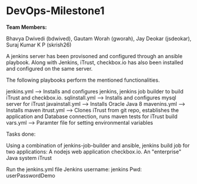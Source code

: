 # DevOps-Milestone1

**Team Members:**

Bhavya Dwivedi (bdwived), Gautam Worah (gworah), Jay Deokar (jsdeokar), Suraj Kumar K P (skrish26)

A jenkins server has been provisoned and configured through an ansible playbook. Along with Jenkins, iTrust, checkbox.io has also been installed and configured on the same server.

The following playbooks perform the mentioned functionalities.

jenkins.yml     --> Installs and configures jenkins, jenkins job builder to build iTrust and checkbox.io.
sqlinstall.yml  --> Installs and configures mysql server for iTrust
javainstall.yml --> Installs Oracle Java 8
mavenins.yml    --> Installs maven 
itrust.yml      --> Clones iTrust from git repo, establishes the application and Database connection, runs maven tests for iTrust build
vars.yml 		--> Paramter file for setting environmental variables


Tasks done:

Using a combination of jenkins-job-builder and ansible, jenkins build job for two applications:
A nodejs web application checkbox.io.
An "enterprise" Java system iTrust



Run the jenkins.yml file
Jenkins username: jenkins
Pwd: userPasswordDemo
